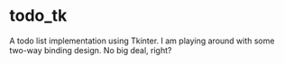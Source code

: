 # todo_tk
A todo list implementation using Tkinter.  I am playing around with some two-way binding design.  No big deal, right?
